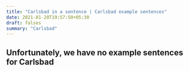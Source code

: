 ```yaml
---
title: "Carlsbad in a sentence | Carlsbad example sentences"
date: 2021-01-20T19:57:50+05:30
draft: falses
summary: "Carlsbad"
---
```

## Unfortunately, we have no example sentences for Carlsbad                 
